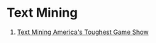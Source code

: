 # Text Mining

1. [Text Mining America's Toughest Game Show](https://github.com/vanessaaleung/ds-case-studies/tree/master/text-mining/jeopardy)
